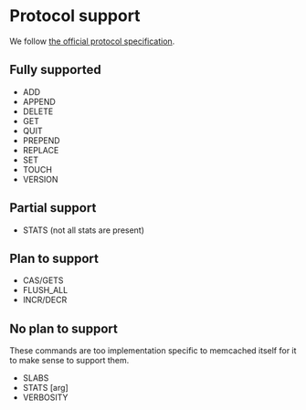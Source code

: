 # Protocol support

We follow [the official protocol specification](https://github.com/memcached/memcached/blob/master/doc/protocol.txt).


## Fully supported

* ADD
* APPEND
* DELETE
* GET
* QUIT
* PREPEND
* REPLACE
* SET
* TOUCH
* VERSION


## Partial support

* STATS (not all stats are present)


## Plan to support

* CAS/GETS
* FLUSH_ALL
* INCR/DECR


## No plan to support

These commands are too implementation specific to memcached itself for it to
make sense to support them.

* SLABS
* STATS [arg]
* VERBOSITY
